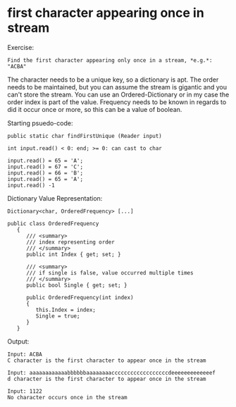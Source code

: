 # first character appearing once in stream

Exercise:
```
Find the first character appearing only once in a stream, *e.g.*: "ACBA"
```

The character needs to be a unique key, so a dictionary is apt. The order needs to be maintained, but you can assume the stream is gigantic and you can't store the stream. You can use an Ordered-Dictionary or in my case the order index is part of the value. Frequency needs to be known in regards to did it occur once or more, so this can be a value of boolean.

Starting psuedo-code:
```
public static char findFirstUnique (Reader input)

int input.read() < 0: end; >= 0: can cast to char

input.read() = 65 = 'A';
input.read() = 67 = 'C';
input.read() = 66 = 'B';
input.read() = 65 = 'A';
input.read() -1
```

Dictionary Value Representation:
```
Dictionary<char, OrderedFrequency> [...]

public class OrderedFrequency
   {
      /// <summary>
      /// index representing order
      /// </summary>
      public int Index { get; set; }

      /// <summary>
      /// if single is false, value occurred multiple times
      /// </summary>
      public bool Single { get; set; } 

      public OrderedFrequency(int index)
      {
         this.Index = index;
         Single = true;
      }
   }

```

Output:
```
Input: ACBA
C character is the first character to appear once in the stream

Input: aaaaaaaaaaaabbbbbbaaaaaaaaccccccccccccccccccdeeeeeeeeeeeeef
d character is the first character to appear once in the stream

Input: 1122
No character occurs once in the stream
```
